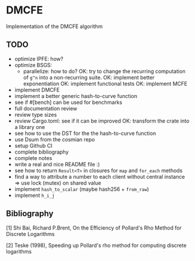 # DMCFE
Implementation of the DMCFE algorithm

## TODO

- optimize IPFE: how?
- optimize BSGS:
	+ parallelize: how to do?
	OK: try to change the recurring computation of `g^n` into a non-recurring suite.
	OK: implement better exponentiation
OK: implement functional tests
OK: implement MCFE
- implement DMCFE
- implement a better generic hash-to-curve function
- see if #[bench] can be used for benchmarks
- full documentation review
- review type sizes
- review Cargo.toml: see if it can be improved
OK: transform the crate into a library one
- see how to use the DST for the the hash-to-curve function
- use Dsum from the cosmian repo
- setup Github CI
- complete bibliography
- complete notes
- write a real and nice README file :)
- see how to return `Result<T>` in closures for `map` and `for_each` methods
- find a way to attribute a number to each client without central instance => use lock (mutex) on shared value
- implement `hash_to_scalar` (maybe hash256 + `from_raw`)
- implement `h_i_j`

## Bibliography

[1] Shi Bai, Richard P.Brent, On the Efficiency of Pollard's Rho Method for Discrete Logarithms

[2] Teske (1998), Speeding up Pollard's rho method for computing discrete logarithms
